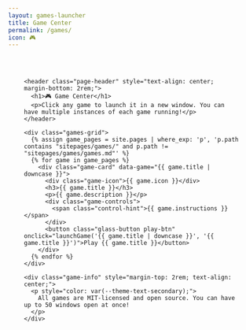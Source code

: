 ```yaml
---
layout: games-launcher
title: Game Center
permalink: /games/
icon: 🎮
---
```


<div class="main-content" data-page-script="games">
  <div class="glass-panel" style="padding: 2rem; height: 100%;">
    
    <header class="page-header" style="text-align: center; margin-bottom: 2rem;">
      <h1>🎮 Game Center</h1>
      <p>Click any game to launch it in a new window. You can have multiple instances of each game running!</p>
    </header>

    <div class="games-grid">
      {% assign game_pages = site.pages | where_exp: 'p', 'p.path contains "sitepages/games/" and p.path != "sitepages/games/games.md"' %}
      {% for game in game_pages %}
        <div class="game-card" data-game="{{ game.title | downcase }}">
          <div class="game-icon">{{ game.icon }}</div>
          <h3>{{ game.title }}</h3>
          <p>{{ game.description }}</p>
          <div class="game-controls">
            <span class="control-hint">{{ game.instructions }}</span>
          </div>
          <button class="glass-button play-btn" onclick="launchGame('{{ game.title | downcase }}', '{{ game.title }}')">Play {{ game.title }}</button>
        </div>
      {% endfor %}
    </div>

    <div class="game-info" style="margin-top: 2rem; text-align: center;">
      <p style="color: var(--theme-text-secondary);">
        All games are MIT-licensed and open source. You can have up to 50 windows open at once!
      </p>
    </div>

  </div>
</div>

<!-- Modal for Site Mode Game Launch -->
<div id="game-modal" class="game-modal-overlay" style="display: none;">
  <div class="game-modal-content glass-panel">
    <div class="game-modal-header">
      <h3 id="game-modal-title"></h3>
      <button id="game-modal-close" class="close-btn">&times;</button>
    </div>
    <iframe id="game-modal-iframe" src="about:blank" frameborder="0"></iframe>
  </div>
</div>

<script>
function launchGame(gameId, gameTitle) {
  // Check if we are in the desktop view
  if (window.desktopManager && document.body.classList.contains('desktop-view-active')) {
    // Desktop mode: Launch in a window
    const url = `${window.siteBaseUrl || ''}/games/${gameId}/`;
    window.desktopManager.createWindow(gameId, gameTitle, url, 'fas fa-gamepad');
  } else {
    // Site mode: Launch in a modal
    const modal = document.getElementById('game-modal');
    const iframe = document.getElementById('game-modal-iframe');
    const title = document.getElementById('game-modal-title');
    
    title.textContent = gameTitle;
    iframe.src = `${window.siteBaseUrl || ''}/games/${gameId}/`;
    modal.style.display = 'flex';
  }
}

document.addEventListener('DOMContentLoaded', () => {
  const modal = document.getElementById('game-modal');
  const closeModalBtn = document.getElementById('game-modal-close');

  if (closeModalBtn) {
    closeModalBtn.addEventListener('click', () => {
      modal.style.display = 'none';
      document.getElementById('game-modal-iframe').src = 'about:blank'; // Stop game
    });
  }
  // Add hover effects to game cards
  const gameCards = document.querySelectorAll('.game-card');
  gameCards.forEach(card => {
    card.addEventListener('mouseenter', () => {
      card.style.transform = 'translateY(-8px) scale(1.02)';
    });
    
    card.addEventListener('mouseleave', () => {
      card.style.transform = 'translateY(0) scale(1)';
    });
  });
  
  // Add click feedback to buttons
  const playButtons = document.querySelectorAll('.play-btn');
  playButtons.forEach(button => {
    button.addEventListener('click', () => {
      button.style.transform = 'scale(0.95)';
      setTimeout(() => {
        button.style.transform = '';
      }, 150);
    });
  });
});
</script> 